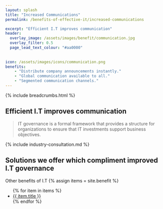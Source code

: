 ```yaml
---
layout: splash 
title: "Increased Communications"
permalink: /benefits-of-effective-it/increased-communications

excerpt: "Efficient I.T improves communication"
header:
  overlay_image: /assets/images/benefit/communication.jpg
  overlay_filter: 0.5
  page_lead_text_colour: "#aa0000"
 
  
icon: /assets/images/icons/communication.png
benefits:
    - "Distribute company announcements instantly."
    - "Global communication available to all."
    - "Segmented communication channels."
---
```


{% include breadcrumbs.html %}

## Efficient I.T improves communication

> IT governance is a formal framework that provides a structure for organizations to ensure that IT investments support business objectives.

{% include industry-consultation.md %}

## Solutions we offer which compliment improved I.T governance


Other benefits of I.T
{% assign items = site.benefit %}
<ul class="">
    {% for item in items %}
        <li><a href="{{ item.url }}">{{ item.title }}</a></li>
    {% endfor %}
</ul>